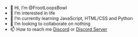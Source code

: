 - 👋 Hi, I’m @FrootLoopsBowl
- 👀 I’m interested in life
- 🌱 I’m currently learning JavaScript, HTML/CSS and Python
- 💞️ I’m looking to collaborate on nothing
- 📫 How to reach me <a href="https://discord.com/users/906369729386659890">Discord</a> or <a href="https://discord.gg/RMNdbb8cvx">Discord Server</a>
<!--- 📫 How to reach me don't --!>

<!---
FrootLoopsBowl/FrootLoopsBowl is a ✨ special ✨ repository because its `README.md` (this file) appears on your GitHub profile.
You can click the Preview link to take a look at your changes.
--->

